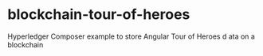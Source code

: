 # blockchain-tour-of-heroes
Hyperledger Composer example to store Angular Tour of Heroes d ata on a blockchain
